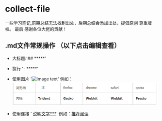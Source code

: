 # collect-file
一些学习笔记,前期总结无法找到出处，后期总结会添加出处，提倡原创 尊重版权。
最后 感谢各位大佬的贡献！

## .md文件常规操作 （以下点击编辑查看）
- 大标题:'## *****' 
- 换行 '- *****'
- 使用图片 '![Image text](图片地址)'
例如：![Image text](./static/css_hackone.png)

- 使用连接 ' [说明文字***](地址)' 
例如：[推荐阅读](https://juejin.im/post/5c9ad3ecf265da61173a43ab)
